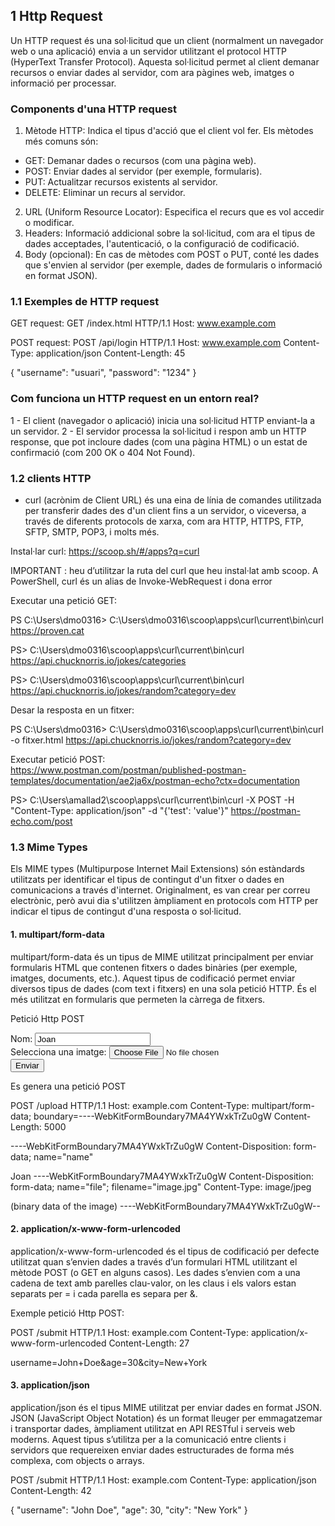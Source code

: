 ## 1 Http Request
Un HTTP request és una sol·licitud que un client (normalment un navegador web o una aplicació) envia a un servidor utilitzant el protocol HTTP (HyperText Transfer Protocol). Aquesta sol·licitud permet al client demanar recursos o enviar dades al servidor, com ara pàgines web, imatges o informació per processar.
### Components d'una HTTP request
  1. Mètode HTTP: Indica el tipus d'acció que el client vol fer. Els mètodes més comuns són:
     
  - GET: Demanar dades o recursos (com una pàgina web).
  - POST: Enviar dades al servidor (per exemple, formularis).
  - PUT: Actualitzar recursos existents al servidor.
  - DELETE: Eliminar un recurs al servidor.
  
  2. URL (Uniform Resource Locator): Especifica el recurs que es vol accedir o modificar.
  3. Headers: Informació addicional sobre la sol·licitud, com ara el tipus de dades acceptades, l'autenticació, o la configuració de codificació.
  4. Body (opcional): En cas de mètodes com POST o PUT, conté les dades que s'envien al servidor (per exemple, dades de formularis o informació en format JSON).

### 1.1 Exemples de HTTP request
GET request:
  GET /index.html HTTP/1.1
  Host: www.example.com

POST request:
  POST /api/login HTTP/1.1
  Host: www.example.com
  Content-Type: application/json
  Content-Length: 45

{
  "username": "usuari",
  "password": "1234"
}

### Com funciona un HTTP request en un entorn real?

  1 - El client (navegador o aplicació) inicia una sol·licitud HTTP enviant-la a un servidor.
  2 - El servidor processa la sol·licitud i respon amb un HTTP response, que pot incloure dades (com una pàgina HTML) o un estat de confirmació (com 200 OK o 404 Not Found).

### 1.2 clients HTTP
  - curl (acrònim de Client URL) és una eina de línia de comandes utilitzada per transferir dades des d'un client fins a un servidor, o viceversa, a través de diferents protocols de xarxa, com ara HTTP, HTTPS, FTP, SFTP, SMTP, POP3, i molts més.

Instal·lar curl:  https://scoop.sh/#/apps?q=curl

IMPORTANT : heu d’utilitzar la ruta del curl que heu instal·lat amb scoop. A PowerShell, curl és un alias de Invoke-WebRequest i dona error 

Executar una petició GET:

PS C:\Users\dmo0316> C:\Users\dmo0316\scoop\apps\curl\current\bin\curl 
  https://proven.cat

PS> C:\Users\dmo0316\scoop\apps\curl\current\bin\curl
  https://api.chucknorris.io/jokes/categories

PS> C:\Users\dmo0316\scoop\apps\curl\current\bin\curl  
  https://api.chucknorris.io/jokes/random?category=dev

Desar la resposta en un fitxer:

PS C:\Users\dmo0316> C:\Users\dmo0316\scoop\apps\curl\current\bin\curl -o fitxer.html
  https://api.chucknorris.io/jokes/random?category=dev

Executar petició POST:  
https://www.postman.com/postman/published-postman-templates/documentation/ae2ja6x/postman-echo?ctx=documentation

PS> C:\Users\amallad2\scoop\apps\curl\current\bin\curl -X POST -H "Content-Type: application/json"  -d "{'test': 'value'}" 
https://postman-echo.com/post

### 1.3 Mime Types

Els MIME types (Multipurpose Internet Mail Extensions) són estàndards utilitzats per identificar el tipus de contingut d'un fitxer o dades en comunicacions a través d'internet. Originalment, es van crear per correu electrònic, però avui dia s'utilitzen àmpliament en protocols com HTTP per indicar el tipus de contingut d'una resposta o sol·licitud.

#### 1. multipart/form-data
multipart/form-data és un tipus de MIME utilitzat principalment per enviar formularis HTML que contenen fitxers o dades binàries (per exemple, imatges, documents, etc.). Aquest tipus de codificació permet enviar diversos tipus de dades (com text i fitxers) en una sola petició HTTP. És el més utilitzat en formularis que permeten la càrrega de fitxers.

Petició Http POST
<form action="https://example.com/upload" method="POST" enctype="multipart/form-data">
    <label for="name">Nom:</label>
    <input type="text" id="name" name="name" value="Joan">
    <br>
    <label for="file">Selecciona una imatge:</label>
    <input type="file" id="file" name="file">
    <br>
    <input type="submit" value="Enviar">
</form>

Es genera una petició POST

POST /upload HTTP/1.1
Host: example.com
Content-Type: multipart/form-data; boundary=----WebKitFormBoundary7MA4YWxkTrZu0gW
Content-Length: 5000

----WebKitFormBoundary7MA4YWxkTrZu0gW
Content-Disposition: form-data; name="name"

Joan
----WebKitFormBoundary7MA4YWxkTrZu0gW
Content-Disposition: form-data; name="file"; filename="image.jpg"
Content-Type: image/jpeg

(binary data of the image)
----WebKitFormBoundary7MA4YWxkTrZu0gW--

#### 2. application/x-www-form-urlencoded
application/x-www-form-urlencoded és el tipus de codificació per defecte utilitzat quan s’envien dades a través d’un formulari HTML utilitzant el mètode POST (o GET en alguns casos). Les dades s’envien com a una cadena de text amb parelles clau-valor, on les claus i els valors estan separats per = i cada parella es separa per &.

Exemple petició Http  POST:

POST /submit HTTP/1.1
Host: example.com
Content-Type: application/x-www-form-urlencoded
Content-Length: 27

username=John+Doe&age=30&city=New+York


#### 3. application/json
application/json és el tipus MIME utilitzat per enviar dades en format JSON. JSON (JavaScript Object Notation) és un format lleuger per emmagatzemar i transportar dades, àmpliament utilitzat en API RESTful i serveis web moderns. Aquest tipus s’utilitza per a la comunicació entre clients i servidors que requereixen enviar dades estructurades de forma més complexa, com objects o arrays.

POST /submit HTTP/1.1
Host: example.com
Content-Type: application/json
Content-Length: 42

{
  "username": "John Doe",
  "age": 30,
  "city": "New York"
}

